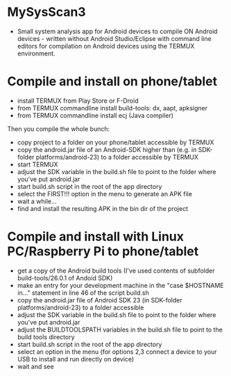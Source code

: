 # MySysScan3
- Small system analysis app for Android devices to compile ON Android devices -
written without Android Studio/Eclipse with command line editors for compilation on Android devices using the TERMUX environment.

# Compile and install on phone/tablet

- install TERMUX from Play Store or F-Droid
- from TERMUX commandline install build-tools: dx, aapt, apksigner
- from TERMUX commandline install ecj (Java compiler)

Then you compile the whole bunch:

- copy project to a folder on your phone/tablet accessible by TERMUX
- copy the android.jar file of an Android-SDK higher than (e.g. in SDK-folder platforms/android-23) to a folder accessible by TERMUX
- start TERMUX
- adjust the SDK variable in the build.sh file to point to the folder where you've put android.jar
- start build.sh script in the root of the app directory
- select the FIRST!!! option in the menu to generate an APK file
- wait a while...
- find and install the resulting APK in the bin dir of the project

# Compile and install with Linux PC/Raspberry Pi to phone/tablet

- get a copy of the Android build tools (I've used contents of subfolder build-tools/26.0.1 of Andoid SDK)
- make an entry for your development machine in the "case $HOSTNAME in..." statement in line 46 of the script build.sh
- copy the android.jar file of Android SDK 23 (in SDK-folder platforms/android-23) to a folder accessible
- adjust the SDK variable in the build.sh file to point to the folder where you've put android.jar
- adjust the BUILDTOOLSPATH variables in the build.sh file to point to the build tools directory
- start build.sh script in the root of the app directory
- select an option in the menu (for options 2,3 connect a device to your USB to install and run directly on device)
- wait and see

